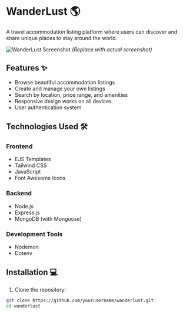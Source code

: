 # WanderLust 🌎

A travel accommodation listing platform where users can discover and share unique places to stay around the world.

![WanderLust Screenshot](/public/images/screenshot.jpg) *(Replace with actual screenshot)*

## Features ✨

- Browse beautiful accommodation listings
- Create and manage your own listings
- Search by location, price range, and amenities
- Responsive design works on all devices
- User authentication system

## Technologies Used 🛠️

### Frontend
- EJS Templates
- Tailwind CSS
- JavaScript
- Font Awesome Icons

### Backend
- Node.js
- Express.js
- MongoDB (with Mongoose)

### Development Tools
- Nodemon
- Dotenv

## Installation 💻

1. Clone the repository:
```bash
git clone https://github.com/yourusername/wanderlust.git
cd wanderlust
